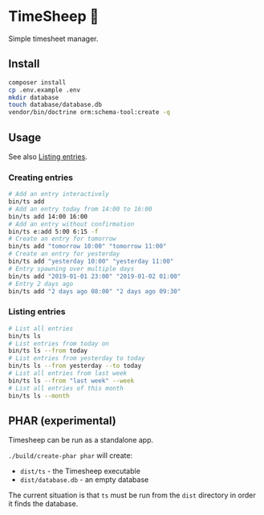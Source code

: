 # TimeSheep 🐑

Simple timesheet manager.

## Install

```bash
composer install
cp .env.example .env
mkdir database
touch database/database.db
vendor/bin/doctrine orm:schema-tool:create -q
```

## Usage

See also [Listing entries](doc/entries-list.md).

### Creating entries

```bash
# Add an entry interactively
bin/ts add
# Add an entry today from 14:00 to 16:00
bin/ts add 14:00 16:00
# Add an entry without confirmation
bin/ts e:add 5:00 6:15 -f
# Create an entry for tomorrow
bin/ts add "tomorrow 10:00" "tomorrow 11:00"
# Create an entry for yesterday
bin/ts add "yesterday 10:00" "yesterday 11:00"
# Entry spawning over multiple days
bin/ts add "2019-01-01 23:00" "2019-01-02 01:00"
# Entry 2 days ago
bin/ts add "2 days ago 08:00" "2 days ago 09:30"
```

### Listing entries

```bash
# List all entries
bin/ts ls
# List entries from today on
bin/ts ls --from today
# List entries from yesterday to today
bin/ts ls --from yesterday --to today
# List all entries from last week
bin/ts ls --from "last week" --week
# List all entries of this month
bin/ts ls --month
```

## PHAR (experimental)

Timesheep can be run as a standalone app.

`./build/create-phar phar` will create:

 * `dist/ts` - the Timesheep executable
 * `dist/database.db` - an empty database

The current situation is that `ts` must be run from the `dist`
directory in order it finds the database.
